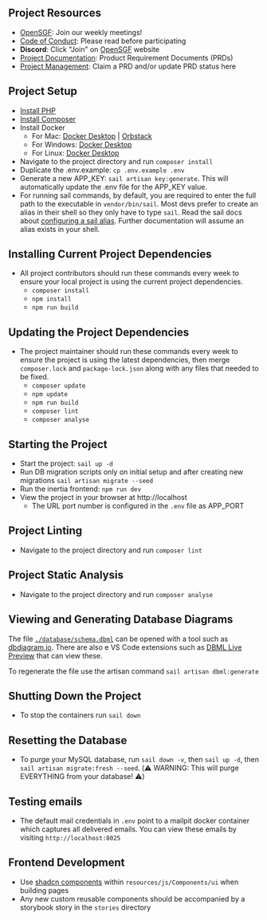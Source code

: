 ## Project Resources

- [OpenSGF](https://www.opensgf.org/): Join our weekly meetings!
- [Code of Conduct](https://www.opensgf.org/code-of-conduct): Please read before participating
- **Discord**: Click "Join" on [OpenSGF](https://www.opensgf.org/) website
- [Project Documentation](https://docs.opensgf.org/collection/good-dads-0SqBtE9EkS): Product Requirement Documents (PRDs)
- [Project Management](https://plane.sgf.dev/open-sgf/projects/b87b7a4a-10b8-40ee-808d-2ac930c0f46f/issues/): Claim a PRD and/or update PRD status here

## Project Setup

- [Install PHP](https://www.php.net/manual/en/install.php)
- [Install Composer](https://getcomposer.org/doc/00-intro.md)
- Install Docker
  - For Mac: [Docker Desktop](https://docs.docker.com/desktop/install/mac-install/) | [Orbstack](https://docs.orbstack.dev/quick-start#installation)
  - For Windows: [Docker Desktop](https://docs.docker.com/desktop/install/windows-install/)
  - For Linux: [Docker Desktop](https://docs.docker.com/desktop/install/linux-install/)
- Navigate to the project directory and run `composer install`
- Duplicate the .env.example: `cp .env.example .env`
- Generate a new APP_KEY: `sail artisan key:generate`. This will automatically update the .env file for the APP_KEY value.
- For running sail commands, by default, you are required to enter the full path to the executable in `vendor/bin/sail`. Most devs prefer to create an alias in their shell so they only have to type `sail`. Read the sail docs about [configuring a sail alias](https://laravel.com/docs/11.x/sail#configuring-a-shell-alias). Further documentation will assume an alias exists in your shell.

## Installing Current Project Dependencies

- All project contributors should run these commands every week to ensure your local project is using the current project dependencies.
  - `composer install`
  - `npm install`
  - `npm run build`

## Updating the Project Dependencies

- The project maintainer should run these commands every week to ensure the project is using the latest dependencies, then merge `composer.lock` and `package-lock.json` along with any files that needed to be fixed.
  - `composer update`
  - `npm update`
  - `npm run build`
  - `composer lint`
  - `composer analyse`

## Starting the Project

- Start the project: `sail up -d`
- Run DB migration scripts only on initial setup and after creating new migrations `sail artisan migrate --seed`
- Run the inertia frontend: `npm run dev`
- View the project in your browser at http://localhost
  - The URL port number is configured in the `.env` file as APP_PORT

## Project Linting

- Navigate to the project directory and run `composer lint`

## Project Static Analysis

- Navigate to the project directory and run `composer analyse`

## Viewing and Generating Database Diagrams

The file [`./database/schema.dbml`](./database/schema.dbml) can be opened with a tool such as [dbdiagram.io](https://dbdiagram.io/).
There are also e VS Code extensions such as [DBML Live Preview](https://marketplace.visualstudio.com/items?itemName=nicolas-liger.dbml-viewer) that can view these.

To regenerate the file use the artisan command `sail artisan dbml:generate`

## Shutting Down the Project

- To stop the containers run `sail down`

## Resetting the Database

- To purge your MySQL database, run `sail down -v`, then `sail up -d`, then `sail artisan migrate:fresh --seed`. (⚠️ WARNING: This will purge EVERYTHING from your database! ⚠️)

## Testing emails

- The default mail credentials in `.env` point to a mailpit docker container which captures all delivered emails. You can view these emails by visiting `http://localhost:8025`

## Frontend Development

- Use [shadcn components](https://ui.shadcn.com/) within `resources/js/Components/ui` when building pages
- Any new custom reusable components should be accompanied by a storybook story in the `stories` directory
